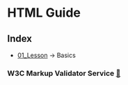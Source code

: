 # HTML Guide

## Index
- [01_Lesson](01_Lesson) &rarr; Basics

### W3C Markup Validator Service [🔗](https://validator.w3.org/)